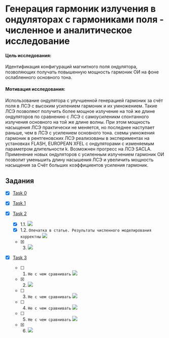 # Генерация гармоник излучения в ондуляторах с гармониками поля - численное и аналитическое исследование

#### Цель исследования: 
Идентификация конфигураций магнитного поля ондулятора, позволяющих получать повышенную мощность гармоник ОИ на фоне ослабленного основного тона. 

#### Мотивация исследования: 
Использование ондулятора с улучшенной генерацией гармоник за счёт поля  в ЛСЭ с высоким усилением гармоник и их умножением.   Такие ЛСЭ позволяют получить более мощное излучение на той же длине ондуляторов по сравнению с ЛСЭ с самоусиленикм спонтанного излучения основного на той же длине волны. При этом мощность насыщения ЛСЭ практически не меняется, но последнее  наступает раньше, чем в ЛСЭ с усилением основного тона. схемы умножения гармоник в рентгеновских ЛСЭ реализованы в экспериментах на установках FLASH, EUROPEAN XFEL с ондуляторами с изменяемым параметром длительности k. Возможнен прогресс на ЛСЭ SACLA. Применение новых ондуляторов с усиленным излучением гармоник ОИ позволит уменьшить длину насышения ЛСЭ и увеличить мощность насыщения за Счёт больших коэффициентов усиления гармоник.  

## Задания

- [x] [Task 0](tasks/0)

- [x] [Task 1](tasks/1)

- [x] [Task 2](tasks/2)
    - [x] 1.1. <img src="https://render.githubusercontent.com/render/math?math=H=H_0(0, sin(k_{\lambda}z) - 1.22 sin(3k_{\lambda}z),0)">
    - [x] 1.2. `Опечатка в статье. Результаты численного моделирования корректны` <img src="https://render.githubusercontent.com/render/math?math=H=H_0(sin(k_{\lambda}z), 0.3 cos(k_{\lambda}z)  %2B sin(3k_{\lambda}z),0)">
    - [x] 3. <img src="https://render.githubusercontent.com/render/math?math=H=H_0(sin(k_{\lambda}z), sin(3k_{\lambda}z),0)">

- [x] [Task 3](tasks/3)
    - [ ] 1. `Не с чем сравнивать` <img src="https://render.githubusercontent.com/render/math?math=H=H_0(sin(k_{\lambda}z), sin(k_{\lambda}z) - 0.3 cos(3k_{\lambda}z),0)">
    - [x] 2. <img src="https://render.githubusercontent.com/render/math?math=H=H_0(sin(k_{\lambda}z), cos(3k_{\lambda}z),0)">
    - [ ] 3. `Не с чем сравнивать` <img src="https://render.githubusercontent.com/render/math?math=H=H_0(0, sin(k_{\lambda}z) %2B 0.3 cos(3k_{\lambda}z),0)">
    - [ ] 4. `Не с чем сравнивать` <img src="https://render.githubusercontent.com/render/math?math=H=H_0(0, cos(k_{\lambda}z) %2B 0.3 cos(3k_{\lambda}z),0)">
    - [ ] 5. `Не с чем сравнивать` <img src="https://render.githubusercontent.com/render/math?math=H=H_0(0, sin(k_{\lambda}z) %2B 0.3 sin(3k_{\lambda}z),0)">
    - [x] 6. <img src="https://render.githubusercontent.com/render/math?math=H=H_0(sin(k_{\lambda}z), 0.3 cos(k_{\lambda}z)  %2B sin(3k_{\lambda}z),0)">